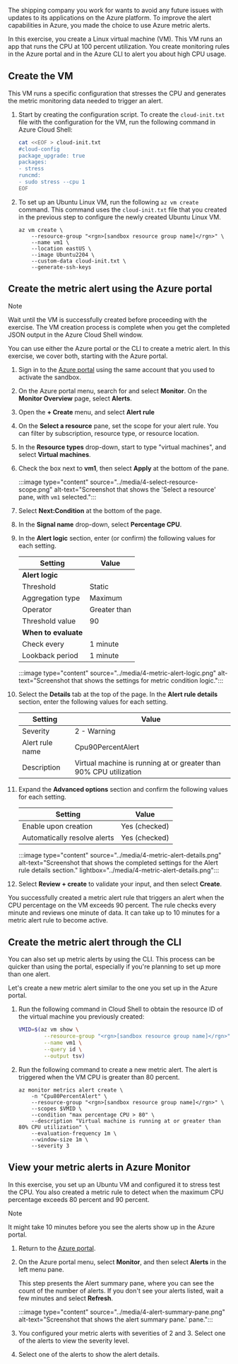 The shipping company you work for wants to avoid any future issues with updates to its applications on the Azure platform. To improve the alert capabilities in Azure, you made the choice to use Azure metric alerts.

In this exercise, you create a Linux virtual machine (VM). This VM runs an app that runs the CPU at 100 percent utilization. You create monitoring rules in the Azure portal and in the Azure CLI to alert you about high CPU usage.

## Create the VM

This VM runs a specific configuration that stresses the CPU and generates the metric monitoring data needed to trigger an alert.

1. Start by creating the configuration script. To create the `cloud-init.txt` file with the configuration for the VM, run the following command in Azure Cloud Shell:

    ```bash
    cat <<EOF > cloud-init.txt
    #cloud-config
    package_upgrade: true
    packages:
    - stress
    runcmd:
    - sudo stress --cpu 1
    EOF
    ```

1. To set up an Ubuntu Linux VM, run the following `az vm create` command. This command uses the `cloud-init.txt` file that you created in the previous step to configure the newly created Ubuntu Linux VM.

    ```azurecli
    az vm create \
        --resource-group "<rgn>[sandbox resource group name]</rgn>" \
        --name vm1 \
        --location eastUS \
        --image Ubuntu2204 \
        --custom-data cloud-init.txt \
        --generate-ssh-keys
    ```

## Create the metric alert using the Azure portal

> [!NOTE]
> Wait until the VM is successfully created before proceeding with the exercise. The VM creation process is complete when you get the completed JSON output in the Azure Cloud Shell window.

You can use either the Azure portal or the CLI to create a metric alert. In this exercise, we cover both, starting with the Azure portal.

1. Sign in to the [Azure portal](https://portal.azure.com/learn.docs.microsoft.com?azure-portal=true) using the same account that you used to activate the sandbox.

1. On the Azure portal menu, search for and select **Monitor**. On the **Monitor Overview** page, select **Alerts**.

1. Open the **+ Create** menu, and select **Alert rule**
1. On the **Select a resource** pane, set the scope for your alert rule. You can filter by subscription, resource type, or resource location.
1. In the **Resource types** drop-down, start to type "virtual machines", and select **Virtual machines**.
1. Check the box next to **vm1**, then select **Apply** at the bottom of the pane.

    :::image type="content" source="../media/4-select-resource-scope.png" alt-text="Screenshot that shows the 'Select a resource' pane, with `vm1` selected.":::

1. Select **Next:Condition** at the bottom of the page.
1. In the **Signal name** drop-down, select **Percentage CPU**.
1. In the **Alert logic** section, enter (or confirm) the following values for each setting.

    | Setting | Value |
    |---------|---------|
    | **Alert logic** |
    | Threshold | Static |
    | Aggregation type | Maximum |
    | Operator | Greater than |
    | Threshold value | 90 |
    | **When to evaluate** |
    | Check every | 1 minute |
    | Lookback period | 1 minute |

    :::image type="content" source="../media/4-metric-alert-logic.png" alt-text="Screenshot that shows the settings for metric condition logic.":::

1. Select the **Details** tab at the top of the page. In the **Alert rule details** section, enter the following values for each setting.

    | Setting | Value |
    |---------|---------|
    | Severity | 2 - Warning |
    | Alert rule name | Cpu90PercentAlert |
    | Description | Virtual machine is running at or greater than 90% CPU utilization |

1. Expand the **Advanced options** section and confirm the following values for each setting.

    | Setting | Value |
    |---------|---------|
    | Enable upon creation | Yes (checked) |
    | Automatically resolve alerts | Yes (checked) |

    :::image type="content" source="../media/4-metric-alert-details.png" alt-text="Screenshot that shows the completed settings for the Alert rule details section." lightbox="../media/4-metric-alert-details.png":::

1. Select **Review + create** to validate your input, and then select **Create**.

You successfully created a metric alert rule that triggers an alert when the CPU percentage on the VM exceeds 90 percent. The rule checks every minute and reviews one minute of data. It can take up to 10 minutes for a metric alert rule to become active.

## Create the metric alert through the CLI

You can also set up metric alerts by using the CLI. This process can be quicker than using the portal, especially if you're planning to set up more than one alert.

Let's create a new metric alert similar to the one you set up in the Azure portal.

1. Run the following command in Cloud Shell to obtain the resource ID of the virtual machine you previously created:

    ```bash
    VMID=$(az vm show \
            --resource-group "<rgn>[sandbox resource group name]</rgn>" \
            --name vm1 \
            --query id \
            --output tsv)
    ```

1. Run the following command to create a new metric alert. The alert is triggered when the VM CPU is greater than 80 percent.

    ```azurecli
    az monitor metrics alert create \
        -n "Cpu80PercentAlert" \
        --resource-group "<rgn>[sandbox resource group name]</rgn>" \
        --scopes $VMID \
        --condition "max percentage CPU > 80" \
        --description "Virtual machine is running at or greater than 80% CPU utilization" \
        --evaluation-frequency 1m \
        --window-size 1m \
        --severity 3
    ```

## View your metric alerts in Azure Monitor

In this exercise, you set up an Ubuntu VM and configured it to stress test the CPU. You also created a metric rule to detect when the maximum CPU percentage exceeds 80 percent and 90 percent.

> [!NOTE]
> It might take 10 minutes before you see the alerts show up in the Azure portal.

1. Return to the [Azure portal](https://portal.azure.com/learn.docs.microsoft.com?azure-portal=true).

1. On the Azure portal menu, select **Monitor**, and then select **Alerts** in the left menu pane.

   This step presents the Alert summary pane, where you can see the count of the number of alerts. If you don't see your alerts listed, wait a few minutes and select **Refresh**.

   :::image type="content" source="../media/4-alert-summary-pane.png" alt-text="Screenshot that shows the alert summary pane.' pane.":::

1. You configured your metric alerts with severities of 2 and 3. Select one of the alerts to view the severity level.

1. Select one of the alerts to show the alert details.
